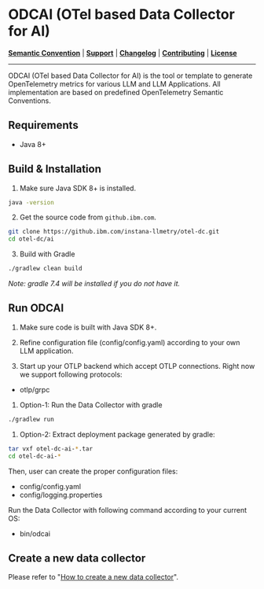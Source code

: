 # ODCAI (OTel based Data Collector for AI)

**[Semantic Convention](docs/semconv)** |
**[Support](docs/support/README.md)** |
**[Changelog](CHANGELOG.md)** |
**[Contributing](CONTRIBUTING.md)** |
**[License](LICENSE)**

---
ODCAI (OTel based Data Collector for AI) is the tool or template to generate OpenTelemetry metrics for various
LLM and LLM Applications. All implementation are based on predefined OpenTelemetry Semantic Conventions.

## Requirements

- Java 8+

## Build & Installation

1) Make sure Java SDK 8+ is installed.
```bash
java -version
```

2) Get the source code from `github.ibm.com`.
```bash
git clone https://github.ibm.com/instana-llmetry/otel-dc.git
cd otel-dc/ai
```

3) Build with Gradle
```bash
./gradlew clean build
```
*Note: gradle 7.4 will be installed if you do not have it.*

## Run ODCAI

1) Make sure code is built with Java SDK 8+.

2) Refine configuration file (config/config.yaml) according to your own LLM application. 

3) Start up your OTLP backend which accept OTLP connections. Right now we support following protocols:
- otlp/grpc

1) Option-1: Run the Data Collector with gradle
```bash
./gradlew run
```
1) Option-2: Extract deployment package generated by gradle:
```bash
tar vxf otel-dc-ai-*.tar
cd otel-dc-ai-*
```

Then, user can create the proper configuration files:
  - config/config.yaml
  - config/logging.properties

Run the Data Collector with following command according to your current OS:
  - bin/odcai

## Create a new data collector

Please refer to "[How to create a new data collector](docs/developer/new-llm.md)".